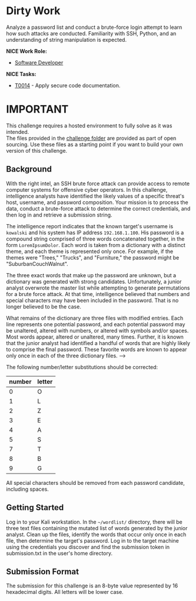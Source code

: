 # Dirty Work

Analyze a password list and conduct a brute-force login attempt to learn how such attacks are conducted. Familiarity with SSH, Python, and an understanding of string manipulation  is expected.

**NICE Work Role:** 

- [Software Developer](https://niccs.cisa.gov/workforce-development/nice-framework)

**NICE Tasks:**

- [T0014](https://niccs.cisa.gov/workforce-development/nice-framework) - Apply secure code documentation.

 # IMPORTANT

This challenge requires a hosted environment to fully solve as it was intended.  
The files provided in the [challenge folder](challenge) are provided as part of open sourcing. Use these files as a starting point if you want to build your own version of this challenge.
 
 ## Background

  With the right intel, an SSH brute force attack can provide access to remote computer systems for offensive cyber operators. In this challenge, intelligence analysts have identified the likely values of a specific threat's host, username, and password composition. Your mission is to process the data, conduct a brute-force attack to determine the correct credentials, and then log in and retrieve a submission string.


  The intelligence report indicates that the known target's username is `kowalski` and his system has IP address `192.168.1.100`. His password is a compound string comprised of three words concatenated together, in the form `LoremIpsumDolor`. Each word is taken from a dictionary with a distinct theme, and each theme is represented only once. For example, if the themes were "Trees," "Trucks", and "Furniture," the password might be "SuburbanCouchWalnut".


  The three exact words that make up the password are unknown, but a dictionary was generated with strong candidates. Unfortunately, a junior analyst overwrote the master list while attempting to generate permutations for a brute force attack. At that time, intelligence believed that numbers and special characters may have been included in the password. That is no longer believed to be the case.


  What remains of the dictionary are three files with modified entries. Each line represents one potential password, and each potential password may be unaltered, altered with numbers, or altered with symbols and/or spaces. Most words appear, altered or unaltered, many times. Further, it is known that the junior analyst had identified a handful of words that are highly likely to comprise the final password. These favorite words are known to appear only once in each of the three dictionary files. -->


  The following number/letter substitutions should be corrected:


  |number|letter|
  |------|------|
  |   0  |   O  |
  |   1  |   L  |
  |   2  |   Z  |
  |   3  |   E  |
  |   4  |   A  |
  |   5  |   S  |
  |   7  |   T  |
  |   8  |   B  |
  |   9  |   G  |


  All special characters should be removed from each password candidate, including spaces.


  ## Getting Started

  Log in to your Kali workstation. In the `~/wordlist/` directory, there will be three text files containing the mutated list of words generated by the junior analyst. Clean up the files, identify the words that occur only once in each file, then determine the target's password. Log in to the target machine using the credentials you discover and find the submission token in submission.txt in the user's home directory.


  ## Submission Format

  The submission for this challenge is an 8-byte value represented by 16 hexadecimal digits. All letters will be lower case.
